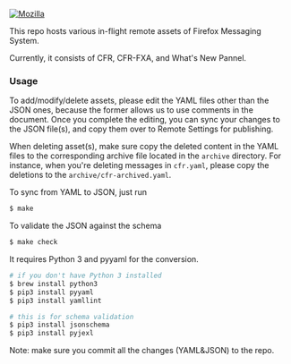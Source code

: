 [![Mozilla](https://circleci.com/gh/mozilla/messaging-system-inflight-assets.svg?style=svg)](https://circleci.com/gh/mozilla/messaging-system-inflight-assets)

This repo hosts various in-flight remote assets of Firefox Messaging System.

Currently, it consists of CFR, CFR-FXA, and What's New Pannel.

### Usage

To add/modify/delete assets, please edit the YAML files other than the JSON ones, because the former allows us to use comments in the document. Once you complete the editing, you can sync your changes to the JSON file(s), and copy them over to Remote Settings for publishing.

When deleting asset(s), make sure copy the deleted content in the YAML files to the corresponding archive file located in the `archive` directory. For instance, when you're deleting messages in `cfr.yaml`, please copy the deletions to the `archive/cfr-archived.yaml`.

To sync from YAML to JSON, just run

```sh
$ make
```

To validate the JSON against the schema

```sh
$ make check
```

It requires Python 3 and pyyaml for the conversion.

```sh
# if you don't have Python 3 installed
$ brew install python3
$ pip3 install pyyaml
$ pip3 install yamllint

# this is for schema validation
$ pip3 install jsonschema
$ pip3 install pyjexl
```

Note: make sure you commit all the changes (YAML&JSON) to the repo.
